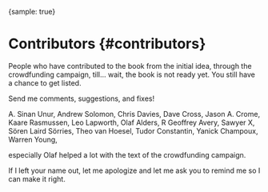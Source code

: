 {sample: true}
# Contributors {#contributors}

People who have contributed to the book from the initial idea, through the crowdfunding campaign, till...
wait, the book is not ready yet. You still have a chance to get listed.

Send me comments, suggestions, and fixes!

A\. Sinan Unur,
Andrew Solomon,
Chris Davies,
Dave Cross,
Jason A. Crome,
Kaare Rasmussen,
Leo Lapworth,
Olaf Alders,
R Geoffrey Avery,
Sawyer X,
Sören Laird Sörries,
Theo van Hoesel,
Tudor Constantin,
Yanick Champoux,
Warren Young,

especially Olaf helped a lot with the text of the crowdfunding campaign.

If I left your name out, let me apologize and let me ask you to remind me so I can make it right.

